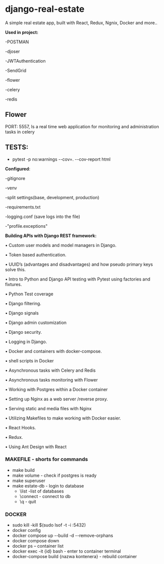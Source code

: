 
# django-real-estate

A simple real estate app, built with React, Redux, Ngnix, Docker and more.. 

<b>Used in project:</b>

-POSTMAN 

-djoser

-JWTAuthentication

-SendGrid

-flower

-celery

-redis



## Flower
 PORT: 5557, Is a real time web application for monitoring and administration tasks in celery
 
 
## TESTS: 
 -  pytest -p no:warnings --cov=. --cov-report html



<b>Configured</b>:

 -gitignore
	
-venv
 
 -split settings(base, development, production)
 
 -requirements.txt
 
 -logging.conf (save logs into the file)
 
 -"profile.exceptions"
 
	
	

 <b>Building APIs with Django REST framework:</b>

• Custom user models and model managers in Django.

• Token based authentication.

• UUID’s (advantages and disadvantages) and how pseudo primary keys solve this.

• Intro to Python and Django API testing with Pytest using factories and fixtures.

• Python Test coverage 

• Django filtering.

• Django signals

• Django admin customization

• Django security.

• Logging in Django.

• Docker and containers with docker-compose.

• shell scripts in Docker

• Asynchronous tasks with Celery and Redis

• Asynchronous tasks monitoring with Flower

• Working with Postgres within a Docker container 

• Setting up Nginx as a web server /reverse proxy.

• Serving static and media files with Nginx

• Utilizing Makefiles to make working with Docker easier.

• React Hooks.

• Redux.

• Using Ant Design with React

### MAKEFILE - shorts for commands

- make build
- make volume - check if postgres is ready
- make superuser 
- make estate-db - login to database
 	- \list -list of databases
 	- \connect - connect to db
 	- \q - quit
 

### DOCKER
-  sudo kill -kill $(sudo lsof -t -i :5432)
-  docker config
-  docker compose up --build -d --remove-orphans
-  docker compose down
-  docker ps – container list 
-  docker exec -it {id} bash  - enter to container terminal
-  docker-compose build {nazwa kontenera}  - rebuild container



